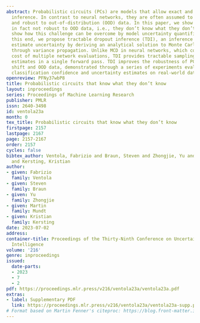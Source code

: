 ```yaml
---
abstract: Probabilistic circuits (PCs) are models that allow exact and tractable probabilistic
  inference. In contrast to neural networks, they are often assumed to be well-calibrated
  and robust to out-of-distribution (OOD) data. In this paper, we show that PCs are
  in fact not robust to OOD data, i.e., they don’t know what they don’t know. We then
  show how this challenge can be overcome by model uncertainty quantification. To
  this end, we propose tractable dropout inference (TDI), an inference procedure to
  estimate uncertainty by deriving an analytical solution to Monte Carlo dropout (MCD)
  through variance propagation. Unlike MCD in neural networks, which comes at the
  cost of multiple network evaluations, TDI provides tractable sampling-free uncertainty
  estimates in a single forward pass. TDI improves the robustness of PCs to distribution
  shift and OOD data, demonstrated through a series of experiments evaluating the
  classification confidence and uncertainty estimates on real-world data.
openreview: PFNy37wbP8
title: Probabilistic circuits that know what they don’t know
layout: inproceedings
series: Proceedings of Machine Learning Research
publisher: PMLR
issn: 2640-3498
id: ventola23a
month: 0
tex_title: Probabilistic circuits that know what they don’t know
firstpage: 2157
lastpage: 2167
page: 2157-2167
order: 2157
cycles: false
bibtex_author: Ventola, Fabrizio and Braun, Steven and Zhongjie, Yu and Mundt, Martin
  and Kersting, Kristian
author:
- given: Fabrizio
  family: Ventola
- given: Steven
  family: Braun
- given: Yu
  family: Zhongjie
- given: Martin
  family: Mundt
- given: Kristian
  family: Kersting
date: 2023-07-02
address:
container-title: Proceedings of the Thirty-Ninth Conference on Uncertainty in Artificial
  Intelligence
volume: '216'
genre: inproceedings
issued:
  date-parts:
  - 2023
  - 7
  - 2
pdf: https://proceedings.mlr.press/v216/ventola23a/ventola23a.pdf
extras:
- label: Supplementary PDF
  link: https://proceedings.mlr.press/v216/ventola23a/ventola23a-supp.pdf
# Format based on Martin Fenner's citeproc: https://blog.front-matter.io/posts/citeproc-yaml-for-bibliographies/
---
```

